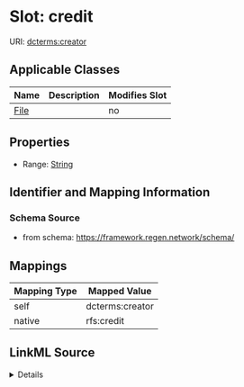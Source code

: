 

# Slot: credit

URI: [dcterms:creator](http://purl.org/dc/terms/creator)



<!-- no inheritance hierarchy -->





## Applicable Classes

| Name | Description | Modifies Slot |
| --- | --- | --- |
| [File](File.md) |  |  no  |







## Properties

* Range: [String](String.md)





## Identifier and Mapping Information







### Schema Source


* from schema: https://framework.regen.network/schema/




## Mappings

| Mapping Type | Mapped Value |
| ---  | ---  |
| self | dcterms:creator |
| native | rfs:credit |




## LinkML Source

<details>
```yaml
name: credit
from_schema: https://framework.regen.network/schema/
rank: 1000
slot_uri: dcterms:creator
alias: credit
owner: File
domain_of:
- File
range: string

```
</details>